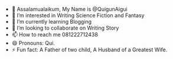 - 👋 Assalamualaikum, My Name is @QuigunAigui
- 👀 I’m interested in Writing Science Fiction and Fantasy
- 🌱 I’m currently learning Blogging
- 💞️ I’m looking to collaborate on Writing Story
- 📫 How to reach me 081222712438
- 😄 Pronouns: Qui.
- ⚡ Fun fact: A Father of two child, A Husband of a Greatest Wife.

<!---
QuigunAigui/QuigunAigui is a ✨ special ✨ repository because its `README.md` (this file) appears on your GitHub profile.
You can click the Preview link to take a look at your changes.
--->
